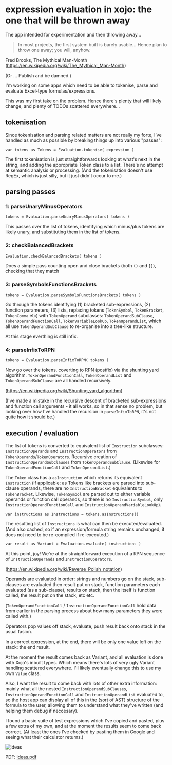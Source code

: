 # expression evaluation in xojo: the one that will be thrown away
 
The app intended for experimentation and then throwing away…


> In most projects, the first system built is barely usable… Hence plan to throw one away; you will, anyhow.

Fred Brooks, The Mythical Man-Month (https://en.wikipedia.org/wiki/The_Mythical_Man-Month)

(Or … Publish and be damned.)

I'm working on some apps which need to be able to tokenise, parse and evaluate Excel-type formulas/expressions.

This was my first take on the problem. Hence there's plenty that will likely change, and plenty of TODOs scattered everywhere…

## tokenisation

Since tokenisation and parsing related matters are not really my forte, I’ve handled as much as possible by breaking things up into various "passes":

`var tokens as Tokens = Evaluation.tokenise( expression )`

The first tokenisation is just straightforwards looking at what's next in the string, and adding the appropriate Token class to a list. There's no attempt at semantic analysis or processing. (And the tokenisation doesn't use RegEx, which is just silly, but it just didn't occur to me.)

## parsing passes

### 1: parseUnaryMinusOperators

`tokens = Evaluation.parseUnaryMinusOperators( tokens )`

This passes over the list of tokens, identifying which minus/plus tokens are likely unary, and substituting them in the list of tokens.

### 2: checkBalancedBrackets

`Evaluation.checkBalancedBrackets( tokens )`

Does a simple pass counting open and close brackets (both `()` and `[]`), checking that they match

### 3: parseSymbolsFunctionsBrackets

`tokens = Evaluation.parseSymbolsFunctionsBrackets( tokens )`

Go through the tokens identifying (1) bracketed sub-expressions, (2) function parameters, (3) lists, replacing tokens (`TokenSymbol`, `TokenBracket`, `TokenComma` etc) with `TokenOperand` subclasses: `TokenOperandSubClause`, `TokenOperandFunctionCall`, `TokenVariableLookUp`, `TokenOperandList`, which all use `TokenOperandSubClause` to re-organise into a tree-like structure.

At this stage everthing is still infix.

### 4: parseInfixToRPN

`tokens = Evaluation.parseInfixToRPN( tokens )`

Now go over the tokens, coverting to RPN (postfix) via the shunting yard algorithm. `TokenOperandFunctionCall`, `TokenOperandList` and `TokenOperandSubClause` are all handled recursively.

(https://en.wikipedia.org/wiki/Shunting_yard_algorithm)

(I've made a mistake in the recursive descent of bracketed sub-expressions and function call arguments - it all works, so in that sense no problem, but looking over how I've handled the recursion in `parseInfixToRPN`, it's not quite how it should be.)

## execution / evaluation

The list of tokens is converted to equivalent list of `Instruction` subclasses: `InstructionOperands` and `InstructionOperators` from `TokenOperands`/`TokenOperators`. Recursive creation of `InstructionOperandSubClauses` from `TokenOperandSubClause`. (Likewise for `TokenOperandFunctionCall` and `TokenOperandList`.)

The `Token` class has a `asInstruction` which returns its equivalent `Instruction` (if applicable: as Tokens like brackets are parsed into sub-clause operands, there are no `InstructionBracket` equivalents to `TokenBracket`. Likewise, `TokenSymbol` are parsed out to either variable operands or function call operands, so there is no `InstructionSymbol`, only `InstructionOperandFunctionCall` and `InstructionOperandVariableLookUp`).

`var instructions as Instructions = tokens.asInstructions()`

The resulting list of `Instructions` is what can then be executed/evaluated. (And also cached, so if an expression/formula string remains unchanged, it does not need to be re-compiled if re-executed.)

`var result as Variant = Evaluation.evaluate( instructions )`

At this point, joy! We’re at the straightforward execution of a RPN sequence of `InstructionOperands` and `InstructionOperators`.

(https://en.wikipedia.org/wiki/Reverse_Polish_notation)

Operands are evaluated in order: strings and numbers go on the stack, sub-clauses are evaluated then result put on stack, function parameters each evaluated (as a sub-clause), results on stack, then the itself is function called, the result put on the stack, etc etc.

(`TokenOperandFunctionCall` / `InstructionOperandFunctionCall` hold data from earlier in the parsing process about how many parameters they were called with.)

Operators pop values off stack, evaluate, push result back onto stack in the usual fasion.

In a correct epxression, at the end, there will be only one value left on the stack: the end result.

At the moment the result comes back as Variant, and all evaluation is done with Xojo's inbuilt types. Which means there's lots of very ugly Variant handling scattered everywhere. I'll likely eventually change this to use my own `Value` class.

Also, I want the result to come back with lots of other extra information: mainly what all the nested `InstructionOperandSubClauses`, `InstructionOperandFunctionCall` and `InstructionOperandList` evaluated to, so the host app can display all of this in the (sort of AST) structure of the formula to the user, allowing them to understand what they've written (and helping them debug if neccesary).

I found a basic suite of test expressions which I've copied and pasted, plus a few extra of my own, and at the moment the results seem to come back correct. (At least the ones I’ve checked by pasting them in Google and seeing what their calculator returns.)

![ideas](https://github.com/user-attachments/assets/8991dcdf-d381-414e-862b-d2443021f0c6)

PDF: [ideas.pdf](https://github.com/user-attachments/files/19930565/ideas.pdf)
